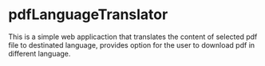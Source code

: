 # pdfLanguageTranslator
This is a simple web applicaction that translates the content of selected pdf file to destinated language, provides option for the user to download pdf in different language.
